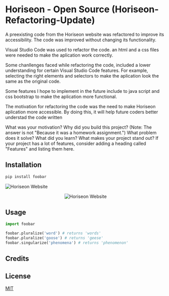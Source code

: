 # Horiseon - Open Source (Horiseon-Refactoring-Update)
A preexisting code from the Horiseon website was refactored to improve its accessibility. The code was improved without changing its functionality. 
 
 Visual Studio Code was used to refactor the code. an html and a css files were needed to make the aplication work correctly. 

 Some chanllenges faced while refactoring the code, included a lower understanding for certain Visual Studio Code features. For example, selecting the right elements and selectors to make the aplication look the same as the original code. 
 
 Some features I hope to implement in the future include to java script and css bootstrap to make the aplication more functional. 

The motivation for refactoring the code was the need to make Horiseon aplication more accessible. By doing this, it will help future coders better understad the code written 

 What was your motivation? Why did you build this project? (Note: The answer is not "Because it was a homework assignment.") What problem does it solve? What did you learn? What makes your project stand out? If your project has a lot of features, consider adding a heading called "Features" and listing them here.

## Installation
```bash
pip install foobar
```

![Horiseon Website](Develop/assets/images/HoriseonImage1.png?raw=true "Horiseon Website")

<p align="center">
  <img alt="Horiseon Website" src="./assets/images/HoriseonImage1.png">
</p>


## Usage
```python
import foobar

foobar.pluralize('word') # returns 'words'
foobar.pluralize('goose') # returns 'geese'
foobar.singularize('phenomena') # returns 'phenomenon'
```
## Credits

## License
[MIT](https://choosealicense.com/licenses/mit/)